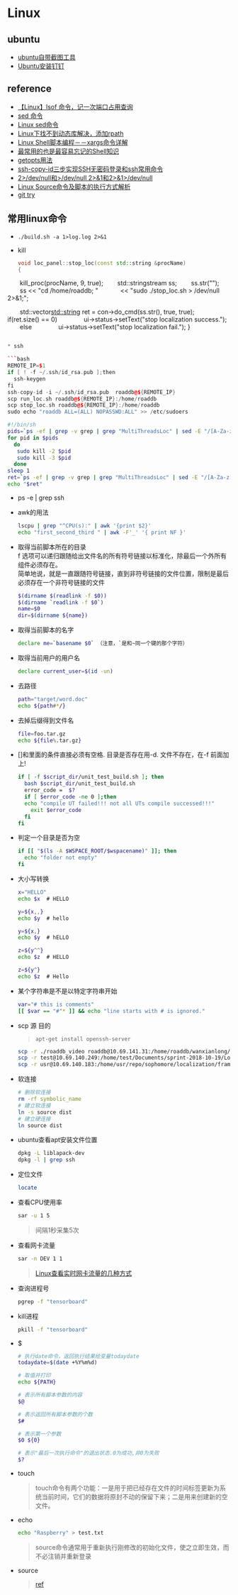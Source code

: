 # Linux

## ubuntu

* [ubuntu自带截图工具](https://blog.csdn.net/qq_38880380/article/details/78233687)
* [Ubuntu安装钉钉](https://blog.csdn.net/gozs_cs_dn/article/details/80230935)

## reference

* [【Linux】lsof 命令，记一次端口占用查询](https://www.cnblogs.com/liuyongcn/p/5433139.html)
* [sed 命令](https://www.ibm.com/support/knowledgecenter/zh/ssw_aix_71/com.ibm.aix.cmds5/sed.htm)
* [Linux sed命令](http://www.runoob.com/linux/linux-comm-sed.html)
* [Linux下找不到动态库解决，添加rpath](https://blog.csdn.net/baidu_17611285/article/details/82427359)
* [Linux Shell脚本编程－－xargs命令详解](https://blog.csdn.net/xifeijian/article/details/9286189)
* [最常用的也是最容易忘记的Shell知识](https://blog.csdn.net/jewes/article/details/8247743)
* [getopts用法](http://blog.chinaunix.net/uid-22566367-id-381953.html)
* [ssh-copy-id三步实现SSH无密码登录和ssh常用命令](https://blog.csdn.net/liu_qingbo/article/details/78383892)
* [2>/dev/null和>/dev/null 2>&1和2>&1>/dev/null](https://blog.csdn.net/zhongqi2513/article/details/78613768)
* [Linux Source命令及脚本的执行方式解析](https://www.cnblogs.com/ThatsMyTiger/p/6865817.html)
* [git try](http://try.github.io/)

## 常用linux命令

* `./build.sh -a 1>log.log 2>&1`

* kill

  ```cpp
  void loc_panel::stop_loc(const std::string &procName)
  {

    kill_proc(procName, 9, true);
    std::stringstream ss;
    ss.str("");
    ss << "cd /home/roaddb; "
       << "sudo ./stop_loc.sh > /dev/null 2>&1;";

    std::vector<std::string> ret = con->do_cmd(ss.str(), true, true);
    if(ret.size() == 0)
        ui->status->setText("stop localization success.");
    else
        ui->status->setText("stop localization fail.");
  }

  ```cpp

* ssh

  ```bash
  REMOTE_IP=$1
  if [ ! -f ~/.ssh/id_rsa.pub ];then
    ssh-keygen
  fi
  ssh-copy-id -i ~/.ssh/id_rsa.pub  roaddb@${REMOTE_IP}
  scp run_loc.sh roaddb@${REMOTE_IP}:/home/roaddb
  scp stop_loc.sh roaddb@${REMOTE_IP}:/home/roaddb
  sudo echo "roaddb ALL=(ALL) NOPASSWD:ALL" >> /etc/sudoers
  ```

  ```bash
  #!/bin/sh
  pids=`ps -ef | grep -v grep | grep "MultiThreadsLoc" | sed -E "/[A-Za-z]* *([0-9]*).*/s//\\1/"`
  for pid in $pids
    do
     sudo kill -2 $pid
     sudo kill -3 $pid
    done
  sleep 1
  ret=`ps -ef | grep -v grep | grep "MultiThreadsLoc" | sed -E "/[A-Za-z]* *([0-9]*).*/s//\\1/"`
  echo "$ret"
  ```

* ps -e | grep ssh

* awk的用法

  ```bash
  lscpu | grep "^CPU(s):" | awk '{print $2}'
  echo "first_second_third " | awk -F'_' '{ print NF }'

  ```

* 取得当前脚本所在的目录  
  f 选项可以递归跟随给出文件名的所有符号链接以标准化，除最后一个外所有组件必须存在。  
  简单地说，就是一直跟随符号链接，直到非符号链接的文件位置，限制是最后必须存在一个非符号链接的文件

  ```bash
  $(dirname $(readlink -f $0))
  $(dirname `readlink -f $0`)
  name=$0
  dir=$(dirname ${name})
  ```

* 取得当前脚本的名字

  ```bash
  declare me=`basename $0` （注意，`是和~同一个键的那个字符）
  ```

* 取得当前用户的用户名

  ```bash
  declare current_user=$(id -un)
  ```

* 去路径

  ```bash
  path="target/word.doc"
  echo ${path#*/}
  ```

* 去掉后缀得到文件名

  ```bash
  file=foo.tar.gz
  echo ${file%.tar.gz}
  ```

* []和里面的条件直接必须有空格.  目录是否存在用-d. 文件不存在，在-f 前面加上!

  ```bash
  if [ -f $script_dir/unit_test_build.sh ]; then
    bash $script_dir/unit_test_build.sh
    error_code =  $?
    if [ $error_code -ne 0 ];then
    echo "compile UT failed!!! not all UTs compile successed!!!"
      exit $error_code
    fi
  fi
  ```

* 判定一个目录是否为空

  ```bash
  if [[ "$(ls -A $WSPACE_ROOT/$wspacename)" ]]; then
    echo "folder not empty"
  fi
  ```  

* 大小写转换

  ```bash
  x="HELLO"
  echo $x  # HELLO

  y=${x,,}
  echo $y  # hello

  y=${x,}
  echo $y  # hELLO

  z=${y^^} 
  echo $z  # HELLO

  z=${y^} 
  echo $z  # Hello 
  ```

* 某个字符串是不是以特定字符串开始

  ```bash
  var="# this is comments"
  [[ $var == "#"* ]] && echo "line starts with # is ignored."
  ```

* scp 源 目的
  >`apt-get install openssh-server`

  ```bash
  scp -r ./roaddb_video roaddb@10.69.141.31:/home/roaddb/wanxianlong/framework/device
  scp -r test@10.69.140.249:/home/test/Documents/sprint-2018-10-19/London .
  scp -r usr@10.69.140.183:/home/usr/repo/sophomore/localization/framework/device/roaddb_logger .
  ```

* 软连接

  ```bash
  # 删除软连接
  rm -rf symbolic_name
  # 建立软连接
  ln -s source dist
  # 建立硬连接
  ln source dist
  ```

* ubuntu查看apt安装文件位置

  ```bash
  dpkg -L liblapack-dev
  dpkg -l | grep ssh
  ```

* 定位文件

  ```bash
  locate
  ```

* 查看CPU使用率

  ```bash
  sar -u 1 5
  ```

  >间隔1秒采集5次
* 查看网卡流量

  ```bash
  sar -n DEV 1 1
  ```

  >[Linux查看实时网卡流量的几种方式](https://www.jianshu.com/p/b9e942f3682c)
* 查询进程号

  ```bash
  pgrep -f "tensorboard"
  ```

* kill进程

  ```bash
  pkill -f "tensorboard"
  ```

* $

  ```bash
  # 执行date命令，返回执行结果给变量todaydate
  todaydate=$(date +%Y%m%d)
  ```

  ```bash
  # 取值并打印
  echo ${PATH}
  ```

  ```bash
  # 表示所有脚本参数的内容
  $@
  ```

  ```bash
  # 表示返回所有脚本参数的个数
  $#
  ```

  ```bash
  # 表示第一个参数
  $0 ${0}
  ```

  ```bash
  # 表示"最后一次执行命令"的退出状态.0为成功,非0为失败
  $?
  ```

* touch
  >touch命令有两个功能：一是用于把已经存在文件的时间标签更新为系统当前时间，它们的数据将原封不动的保留下来；二是用来创建新的空文件。
* echo

  ```bash
  echo "Raspberry" > test.txt
  ```

  >source命令通常用于重新执行刚修改的初始化文件，使之立即生效，而不必注销并重新登录
* source
  >[ref](https://www.cnblogs.com/ThatsMyTiger/p/6865817.html)